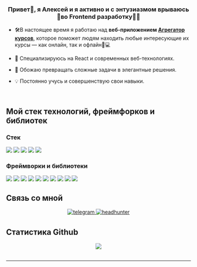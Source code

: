 ### <div align="center">Привет👋, я Алексей и я активно и с энтузиазмом врываюсь 🚀во Frontend разработку👨‍💻</div>

- 🛠️В настоящее время я работаю над **веб-приложением [Агрегатор курсов](https://github.com/rishavanand/github-profilinator)**, которое поможет людям находить любые интересующие их курсы — как онлайн, так и офлайн📱💻

- 🚀 Специализируюсь на React и современных веб-технологиях.

- 🎨 Обожаю превращать сложные задачи в элегантные решения.

- 💡 Постоянно учусь и совершенствую свои навыки.

<br/>

## Мой стек технологий, фреймфорков и библиотек

<!-- <table><tr><td valign="top" width="33%"> -->

<h3>Стек</h3>
<p>
  <img src="https://img.shields.io/badge/javascript-F7DF1E.svg?style=for-the-badge&logo=javascript&logoColor=black">
  <img src="https://img.shields.io/badge/typescript-3178C6.svg?style=for-the-badge&logo=typescript&logoColor=white">
  <img src="https://img.shields.io/badge/html5-E34F26.svg?style=for-the-badge&logo=html5&logoColor=white">
  <img src="https://img.shields.io/badge/css3-1572B6.svg?style=for-the-badge&logo=css3&logoColor=white">
  <img src="https://img.shields.io/badge/sass-CC6699.svg?style=for-the-badge&logo=sass&logoColor=white">
</p>
<h3>Фреймворки и библиотеки</h3>
<p>
  <img src="https://img.shields.io/badge/react-61DAFB.svg?style=for-the-badge&logo=react&logoColor=black">
  <img src="https://img.shields.io/badge/redux-764ABC.svg?style=for-the-badge&logo=redux&logoColor=white">
  <img src="https://img.shields.io/badge/webpack-8DD6F9.svg?style=for-the-badge&logo=webpack&logoColor=black">
  <img src="https://img.shields.io/badge/axios-5A29E4.svg?style=for-the-badge&logo=axios&logoColor=white">
  <img src="https://img.shields.io/badge/jest-C21325.svg?style=for-the-badge&logo=jest&logoColor=white">
  <img src="https://img.shields.io/badge/bootstrap-7952B3.svg?style=for-the-badge&logo=bootstrap&logoColor=white">
  <img src="https://img.shields.io/badge/material ui-007FFF.svg?style=for-the-badge&logo=mui&logoColor=white">
  <img src="https://img.shields.io/badge/i18next-26A69A.svg?style=for-the-badge&logo=i18next&logoColor=white">
  <img src="https://img.shields.io/badge/socket.io-010101.svg?style=for-the-badge&logo=socketdotio&logoColor=white">
  <img src="https://img.shields.io/badge/formik-blue.svg?style=for-the-badge">
</p>

</td><td valign="top" width="33%">

</td><td valign="top" width="33%">

</td></tr></table>

## Связь со мной

<div align="center">
<a href="https://t.me/AlexGrishkin" target="_blank">
<img src=https://img.shields.io/badge/Telegram-2CA5E0?style=for-the-badge&logo=telegram&logoColor=white alt=telegram style="margin-bottom: 5px;" />
</a>
<a href="https://hh.ru/resume/f54a0801ff072fab0b0039ed1f534d644c4a30" target="_blank">
<img src=https://img.shields.io/badge/HeadHunter-FF5252?style=for-the-badge&logo=headhunter&logoColor=white alt=headhunter style="margin-bottom: 5px;" />
</a>
</div>

## Статистика Github

<div align="center"><img src="https://github-readme-stats.vercel.app/api?username=AlexGrishkin&show_icons=true&count_private=true&hide_border=true" align="center" /></div>

<br/>

---
